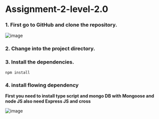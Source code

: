 # Assignment-2-level-2.0
### **1. First go to GitHub and clone the repository.**
![image](https://github.com/alif819015/Assignment-2-level-2.0/assets/86307047/69ff76a5-5cc0-4291-8494-aee9806caadc)

### **2. Change into the project directory.**

### **3. Install the dependencies.**

    npm install

### **4. install flowing dependency**
**First you need to install type script and mongo DB with Mongoose and node JS also need Express JS and cross**

![image](https://github.com/alif819015/Assignment-2-level-2.0/assets/86307047/199a8445-c91f-4122-8244-0412c8de3035)


